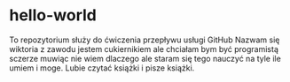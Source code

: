 # hello-world
To repozytorium służy do ćwiczenia przepływu usługi GitHub
Nazwam się wiktoria z zawodu jestem cukiernikiem ale chciałam bym być programistą sczerze muwiąc nie wiem dlaczego ale staram się tego nauczyć na tyle ile umiem i moge.
Lubie czytać książki i pisze książki.
